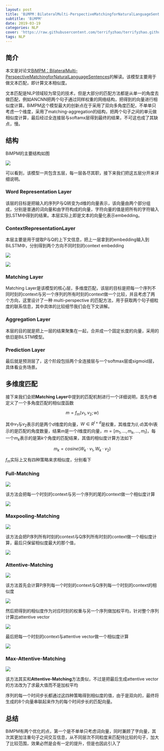 ```yaml
---
layout: post
title: 'BiMPM：BilateralMulti-PerspectiveMatchingforNaturalLanguageSentences 论文解读'
subtitle: 'BiMPM'
date: 2019-03-19
categories: NLP
cover: 'https://raw.githubusercontent.com/terrifyzhao/terrifyzhao.github.io/master/assets/img/2019-02-26-Rasa%E4%BD%BF%E7%94%A8%E6%8C%87%E5%8D%9702/cover.jpg'
tags: NLP
---
```



## **简介**

本文是对论文[BiMPM：BilateralMulti-PerspectiveMatchingforNaturalLanguageSentences](https://arxiv.org/pdf/1702.03814.pdf)的解读。该模型主要用于做文本匹配，即计算文本相似度。

文本匹配是NLP领域较为常见的技术，但是大部分的匹配方法都是从单一的角度去做匹配，例如ANCNN把两个句子通过同样权重的网络结构，把得到的向量进行相似度计算。BiMPM这个模型最大的创新点在于采用了双向多角度匹配，不单单只考虑一个维度，采用了matching-aggregation的结构，把两个句子之间的单元做相似度计算，最后经过全连接层与softamx层得到最终的结果，不可这也成了其缺点，慢。


## **结构**

BiMPM的主要结构如图

![](https://raw.githubusercontent.com/terrifyzhao/terrifyzhao.github.io/master/assets/img/2019-03-19-BiMPM%E8%AE%BA%E6%96%87%E8%A7%A3%E8%AF%BB/pic1.jpg)

可以看到，该模型一共包含五层，每一层各尽其职，接下来我们把这五层分开来详细说明。

### **Word Representation Layer**

该层的目标是把输入的序列P与Q转变为d维的向量表示，该向量由两个部分组成，分别是普通的词向量和由字符构成的向量，字符向量的值是把所有的字符输入到LSTM中得到的结果。本层实际上即是文本的向量化表示embedding。



### **ContextRepresentationLayer**

本层主要是用于提取P与Q的上下文信息，把上一层拿到的embedding输入到BiLSTM中，分别得到两个方向不同时刻的context embedding

![](https://raw.githubusercontent.com/terrifyzhao/terrifyzhao.github.io/master/assets/img/2019-03-19-BiMPM%E8%AE%BA%E6%96%87%E8%A7%A3%E8%AF%BB/pic2.jpg)

![](https://raw.githubusercontent.com/terrifyzhao/terrifyzhao.github.io/master/assets/img/2019-03-19-BiMPM%E8%AE%BA%E6%96%87%E8%A7%A3%E8%AF%BB/pic3.jpg)


### **Matching Layer**

Matching Layer是该模型的核心层，多维度匹配，该层的目标是把每一个序列不同时刻的context与另一个序列的所有时刻的context做一个比较，并且考虑了两个方向，这里设计了一种 multi-perspective 的匹配方法，用于获取两个句子细粒度的联系信息，其中具体的比较细节我们会在下文讲解。


### **Aggregation Layer**

本层的目的就是把上一层的结果聚集在一起，合并成一个固定长度的向量，采用的依旧是BiLSTM模型。


### **Prediction Layer**

最后就是预测层了，这个阶段包括两个全连接层与一个softmax层或sigmoid层，具体看业务场景。


## **多维度匹配**

接下来我们会把**Matching Layer**中提到的匹配机制进行一个详细说明，首先作者定义了一个多角度匹配的相似度函数

$$m = f_m(v_1,v_2;w)$$

其中$v_1$与$v_2$表示的是两个$d$维度的向量，$W \in R^{l×d}$是权重，其维度为$(l,d)$其中$l$表示的是匹配的角度数量，结果$m$是一个$l$维度的向量，$m=[m_1,...,m_k,...,m_l]$，每一个$m_k$表示的是第$k$个角度的匹配结果，其值的相似度计算方法如下

$$m_k=cosine(W_k·v_1,W_k·v_2)$$

$f_m$实际上又有四种策略来求相似度，分别看下

### **Full-Matching**

![](https://raw.githubusercontent.com/terrifyzhao/terrifyzhao.github.io/master/assets/img/2019-03-19-BiMPM%E8%AE%BA%E6%96%87%E8%A7%A3%E8%AF%BB/pic5.jpg)


该方法会把每一个时刻的context与另一个序列的尾的context做一个相似度计算

![](https://raw.githubusercontent.com/terrifyzhao/terrifyzhao.github.io/master/assets/img/2019-03-19-BiMPM%E8%AE%BA%E6%96%87%E8%A7%A3%E8%AF%BB/pic4.jpg)

### **Maxpooling-Matching**

![](https://raw.githubusercontent.com/terrifyzhao/terrifyzhao.github.io/master/assets/img/2019-03-19-BiMPM%E8%AE%BA%E6%96%87%E8%A7%A3%E8%AF%BB/pic6.jpg)

该方法会把P序列所有时刻的context与Q序列所有时刻的context做一个相似度计算，最后只保留相似度最大的那个值，

![](https://raw.githubusercontent.com/terrifyzhao/terrifyzhao.github.io/master/assets/img/2019-03-19-BiMPM%E8%AE%BA%E6%96%87%E8%A7%A3%E8%AF%BB/pic9.jpg)

 ### **Attentive-Matching**

![](https://raw.githubusercontent.com/terrifyzhao/terrifyzhao.github.io/master/assets/img/2019-03-19-BiMPM%E8%AE%BA%E6%96%87%E8%A7%A3%E8%AF%BB/pic7.jpg)

该方法首先会计算P序列每一个时刻的context与Q序列每一个时刻的context的相似度

![](https://raw.githubusercontent.com/terrifyzhao/terrifyzhao.github.io/master/assets/img/2019-03-19-BiMPM%E8%AE%BA%E6%96%87%E8%A7%A3%E8%AF%BB/pic10.jpg)

然后把得到的相似度作为对应时刻的权重与另一个序列做加权平均，针对整个序列计算出attentive vector

![](https://raw.githubusercontent.com/terrifyzhao/terrifyzhao.github.io/master/assets/img/2019-03-19-BiMPM%E8%AE%BA%E6%96%87%E8%A7%A3%E8%AF%BB/pic11.jpg)

最后把每一个时刻的context与attentive vector做一个相似度计算

![](https://raw.githubusercontent.com/terrifyzhao/terrifyzhao.github.io/master/assets/img/2019-03-19-BiMPM%E8%AE%BA%E6%96%87%E8%A7%A3%E8%AF%BB/pic12.jpg)

  ### **Max-Attentive-Matching**

![](https://raw.githubusercontent.com/terrifyzhao/terrifyzhao.github.io/master/assets/img/2019-03-19-BiMPM%E8%AE%BA%E6%96%87%E8%A7%A3%E8%AF%BB/pic8.jpg)

该方法其实和**Attentive-Matching**方法类似，不过是把最后生成attentive vector的方法改为了求最大值而不是加权平均

序列的每一个时间步长都通过这四种策略得到相似度的值，由于是双向的，最终将生成的8个向量串联起来作为的每个时间步长的匹配向量。

## **总结**

BiMPM有两个优化的点，第一个是不单单只考虑词向量，同时兼顾了字向量，其次其更加注重句子之间交互信息，从不同层次不同粒度来匹配待比较的句子，加大了比较范围，效果必然是会有一定的提升，但是也因此引入了


